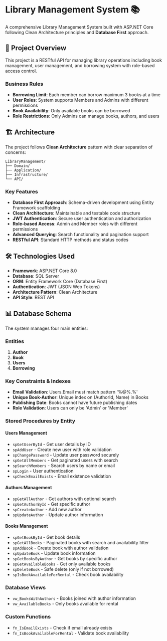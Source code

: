# Library Management System 📚

A comprehensive Library Management System built with ASP.NET Core following Clean Architecture principles and **Database First** approach.

## 🎯 Project Overview

This project is a RESTful API for managing library operations including book management, user management, and borrowing system with role-based access control.

### Business Rules
- **Borrowing Limit**: Each member can borrow maximum 3 books at a time
- **User Roles**: System supports Members and Admins with different permissions
- **Book Availability**: Only available books can be borrowed
- **Role Restrictions**: Only Admins can manage books, authors, and users

## 🏗️ Architecture

The project follows **Clean Architecture** pattern with clear separation of concerns:

```
LibraryManagement/
├── Domain/                 
├── Application/          
├── Infrastructure/       
└── API/                  
```

### Key Features
- **Database First Approach**: Schema-driven development using Entity Framework scaffolding
- **Clean Architecture**: Maintainable and testable code structure
- **JWT Authentication**: Secure user authentication and authorization
- **Role-based Access**: Admin and Member roles with different permissions
- **Advanced Querying**: Search functionality and pagination support
- **RESTful API**: Standard HTTP methods and status codes

## 🛠️ Technologies Used

- **Framework**: ASP.NET Core 8.0
- **Database**: SQL Server
- **ORM**: Entity Framework Core (Database First)
- **Authentication**: JWT (JSON Web Tokens)
- **Architecture Pattern**: Clean Architecture
- **API Style**: REST API

## 📊 Database Schema

The system manages four main entities:

### Entities
1. **Author**
2. **Book** 
3. **Users**
4. **Borrowing**
   
 ### Key Constraints & Indexes
- **Email Validation**: Users.Email must match pattern '%@%.%'
- **Unique Book-Author**: Unique index on (AuthorId, Name) in Books
- **Publishing Date**: Books cannot have future publishing dates
- **Role Validation**: Users can only be 'Admin' or 'Member'


### Stored Procedures by Entity

#### Users Management
- `spGetUserById` - Get user details by ID
- `spAddUser` - Create new user with role validation
- `spChangePassword` - Update user password securely
- `spGetAllMembers` - Get paginated users with search
- `spSearchMembers` - Search users by name or email
- `spLogin` - User authentication
- `spCheckEmailExists` - Email existence validation

#### Authors Management  
- `spGetAllAuthor` - Get authors with optional search
- `spGetAuthorById` - Get specific author
- `spCreateAuthor` - Add new author
- `spUpdateAuthor` - Update author information

#### Books Management
- `spGetBookById` - Get book details
- `spGetAllBooks` - Paginated books with search and availability filter
- `spAddBook` - Create book with author validation
- `spUpdateBook` - Update book information
- `spGetBooksByAuthor` - Get books by specific author
- `spGetAvailableBooks` - Get only available books
- `spDeleteBook` - Safe delete (only if not borrowed)
- `spIsBookAvailableForRental` - Check book availability

### Database Views
- `vw_BooksWithAuthors` - Books joined with author information
- `vw_AvailableBooks` - Only books available for rental

### Custom Functions
- `fn_IsEmailExists` - Check if email already exists
- `fn_IsBookAvailableForRental` - Validate book availability

